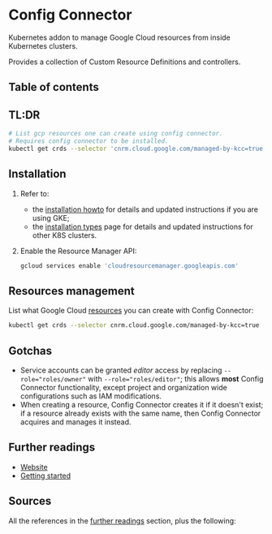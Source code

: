 # Config Connector

Kubernetes addon to manage Google Cloud resources from inside Kubernetes clusters.

Provides a collection of Custom Resource Definitions and controllers.

## Table of contents <!-- omit in toc -->

## TL:DR

```sh
# List gcp resources one can create using config connector.
# Requires config connector to be installed.
kubectl get crds --selector 'cnrm.cloud.google.com/managed-by-kcc=true'
```

## Installation

1. Refer to:

   - the [installation howto] for details and updated instructions if you are using GKE;
   - the [installation types] page for details and updated instructions for other K8S clusters.

1. Enable the Resource Manager API:

   ```sh
   gcloud services enable 'cloudresourcemanager.googleapis.com'
   ```

## Resources management

List what Google Cloud [resources] you can create with Config Connector:

```sh
kubectl get crds --selector cnrm.cloud.google.com/managed-by-kcc=true
```

## Gotchas

- Service accounts can be granted _editor_ access by replacing `--role="roles/owner"` with `--role="roles/editor"`; this allows **most** Config Connector functionality, except project and organization wide configurations such as IAM modifications.
- When creating a resource, Config Connector creates it if it doesn't exist; if a resource already exists with the same name, then Config Connector acquires and manages it instead.

## Further readings

- [Website]
- [Getting started]

## Sources

All the references in the [further readings] section, plus the following:

<!-- project's references -->
[getting started]: https://cloud.google.com/config-connector/docs/how-to/getting-started
[installation howto]: https://cloud.google.com/config-connector/docs/how-to/install-upgrade-uninstall
[installation types]: https://cloud.google.com/config-connector/docs/concepts/installation-types
[overview]: https://cloud.google.com/config-connector/docs/overview
[resources]: https://cloud.google.com/config-connector/docs/reference/overview
[stackdriver]: https://cloud.google.com/stackdriver/docs/solutions/gke
[website]: https://cloud.google.com/config-connector
[workload identity]: https://cloud.google.com/kubernetes-engine/docs/how-to/workload-identity

<!-- internal references -->
[further readings]: #further-readings

<!-- external references -->
